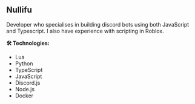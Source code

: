 ## Nullifu

Developer who specialises in building discord bots using both JavaScript and Typescript. I also have experience with scripting in Roblox.

**🛠️ Technologies:**

* Lua
* Python
* TypeScript
* JavaScript
* Discord.js
* Node.js
* Docker
